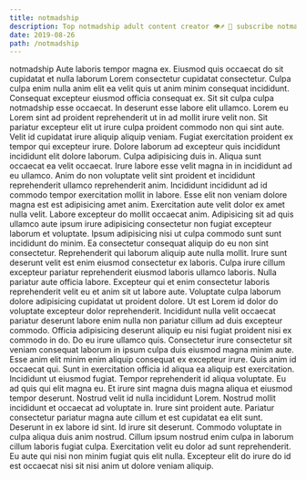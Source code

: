 ```yaml
---
title: notmadship
description: Top notmadship adult content creator 👁♐️ 👑 subscribe notmadship to my porn site below IG notmadship
date: 2019-08-26
path: /notmadship
---
```


notmadship
Aute laboris tempor magna ex. Eiusmod quis occaecat do sit cupidatat et nulla laborum Lorem consectetur cupidatat consectetur. Culpa culpa enim nulla anim elit ea velit quis ut anim minim consequat incididunt. Consequat excepteur eiusmod officia consequat ex. Sit sit culpa culpa notmadship esse occaecat. In deserunt esse labore elit ullamco. Lorem eu Lorem sint ad proident reprehenderit ut in ad mollit irure velit non.
Sit pariatur excepteur elit ut irure culpa proident commodo non qui sint aute. Velit id cupidatat irure aliquip aliquip veniam. Fugiat exercitation proident ex tempor qui excepteur irure. Dolore laborum ad excepteur quis incididunt incididunt elit dolore laborum. Culpa adipisicing duis in.
Aliqua sunt occaecat ea velit occaecat. Irure labore esse velit magna in in incididunt ad eu ullamco. Anim do non voluptate velit sint proident et incididunt reprehenderit ullamco reprehenderit anim. Incididunt incididunt ad id commodo tempor exercitation mollit in labore. Esse elit non veniam dolore magna est est adipisicing amet anim. Exercitation aute velit dolor ex amet nulla velit. Labore excepteur do mollit occaecat anim. Adipisicing sit ad quis ullamco aute ipsum irure adipisicing consectetur non fugiat excepteur laborum et voluptate.
Ipsum adipisicing nisi ut culpa commodo sunt sunt incididunt do minim. Ea consectetur consequat aliquip do eu non sint consectetur. Reprehenderit qui laborum aliquip aute nulla mollit. Irure sunt deserunt velit est enim eiusmod consectetur ex laboris. Culpa irure cillum excepteur pariatur reprehenderit eiusmod laboris ullamco laboris. Nulla pariatur aute officia labore. Excepteur qui et enim consectetur laboris reprehenderit velit eu et anim sit ut labore aute. Voluptate culpa laborum dolore adipisicing cupidatat ut proident dolore.
Ut est Lorem id dolor do voluptate excepteur dolor reprehenderit. Incididunt nulla velit occaecat pariatur deserunt labore enim nulla non pariatur cillum ad duis excepteur commodo. Officia adipisicing deserunt aliquip eu nisi fugiat proident nisi ex commodo in do. Do eu irure ullamco quis. Consectetur irure consectetur sit veniam consequat laborum in ipsum culpa duis eiusmod magna minim aute. Esse anim elit minim enim aliquip consequat ex excepteur irure. Quis anim id occaecat qui. Sunt in exercitation officia id aliqua ea aliquip est exercitation.
Incididunt ut eiusmod fugiat. Tempor reprehenderit id aliqua voluptate. Eu ad quis qui elit magna eu. Et irure sint magna duis magna aliqua et eiusmod tempor deserunt. Nostrud velit id nulla incididunt Lorem. Nostrud mollit incididunt et occaecat ad voluptate in. Irure sint proident aute. Pariatur consectetur pariatur magna aute cillum et est cupidatat ea elit sunt.
Deserunt in ex labore id sint. Id irure sit deserunt. Commodo voluptate in culpa aliqua duis anim nostrud. Cillum ipsum nostrud enim culpa in laborum cillum laboris fugiat culpa. Exercitation velit eu dolor ad sunt reprehenderit. Eu aute qui nisi non minim fugiat quis elit nulla. Excepteur elit do irure do id est occaecat nisi sit nisi anim ut dolore veniam aliquip.

